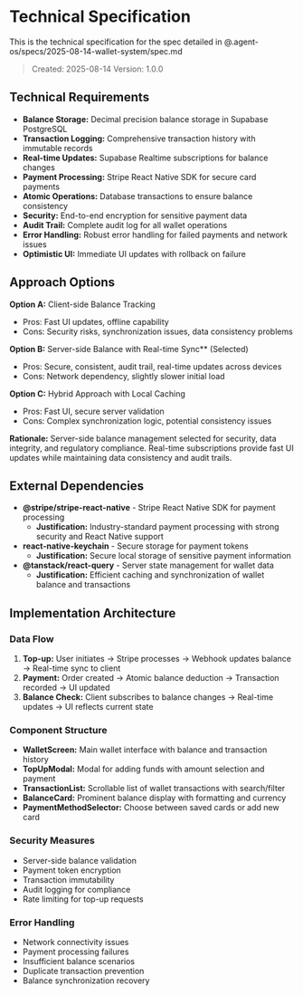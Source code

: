 # Technical Specification

This is the technical specification for the spec detailed in @.agent-os/specs/2025-08-14-wallet-system/spec.md

> Created: 2025-08-14
> Version: 1.0.0

## Technical Requirements

- **Balance Storage:** Decimal precision balance storage in Supabase PostgreSQL
- **Transaction Logging:** Comprehensive transaction history with immutable records
- **Real-time Updates:** Supabase Realtime subscriptions for balance changes
- **Payment Processing:** Stripe React Native SDK for secure card payments
- **Atomic Operations:** Database transactions to ensure balance consistency
- **Security:** End-to-end encryption for sensitive payment data
- **Audit Trail:** Complete audit log for all wallet operations
- **Error Handling:** Robust error handling for failed payments and network issues
- **Optimistic UI:** Immediate UI updates with rollback on failure

## Approach Options

**Option A:** Client-side Balance Tracking
- Pros: Fast UI updates, offline capability
- Cons: Security risks, synchronization issues, data consistency problems

**Option B:** Server-side Balance with Real-time Sync** (Selected)
- Pros: Secure, consistent, audit trail, real-time updates across devices
- Cons: Network dependency, slightly slower initial load

**Option C:** Hybrid Approach with Local Caching
- Pros: Fast UI, secure server validation
- Cons: Complex synchronization logic, potential consistency issues

**Rationale:** Server-side balance management selected for security, data integrity, and regulatory compliance. Real-time subscriptions provide fast UI updates while maintaining data consistency and audit trails.

## External Dependencies

- **@stripe/stripe-react-native** - Stripe React Native SDK for payment processing
  - **Justification:** Industry-standard payment processing with strong security and React Native support
- **react-native-keychain** - Secure storage for payment tokens
  - **Justification:** Secure local storage of sensitive payment information
- **@tanstack/react-query** - Server state management for wallet data
  - **Justification:** Efficient caching and synchronization of wallet balance and transactions

## Implementation Architecture

### Data Flow
1. **Top-up:** User initiates → Stripe processes → Webhook updates balance → Real-time sync to client
2. **Payment:** Order created → Atomic balance deduction → Transaction recorded → UI updated
3. **Balance Check:** Client subscribes to balance changes → Real-time updates → UI reflects current state

### Component Structure
- **WalletScreen:** Main wallet interface with balance and transaction history
- **TopUpModal:** Modal for adding funds with amount selection and payment
- **TransactionList:** Scrollable list of wallet transactions with search/filter
- **BalanceCard:** Prominent balance display with formatting and currency
- **PaymentMethodSelector:** Choose between saved cards or add new card

### Security Measures
- Server-side balance validation
- Payment token encryption
- Transaction immutability
- Audit logging for compliance
- Rate limiting for top-up requests

### Error Handling
- Network connectivity issues
- Payment processing failures
- Insufficient balance scenarios
- Duplicate transaction prevention
- Balance synchronization recovery